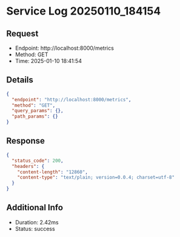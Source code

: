 # Service Log 20250110_184154

## Request
- Endpoint: http://localhost:8000/metrics
- Method: GET
- Time: 2025-01-10 18:41:54

## Details
```json
{
  "endpoint": "http://localhost:8000/metrics",
  "method": "GET",
  "query_params": {},
  "path_params": {}
}
```

## Response
```json
{
  "status_code": 200,
  "headers": {
    "content-length": "12860",
    "content-type": "text/plain; version=0.0.4; charset=utf-8"
  }
}
```

## Additional Info
- Duration: 2.42ms
- Status: success
